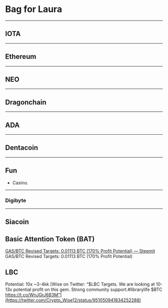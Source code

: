 # Bag for Laura

---

## IOTA

---

## Ethereum

---

## NEO

---

## Dragonchain

---

## ADA

---

## Dentacoin

---

## Fun

* Casino.

---

### Digibyte

---

## Siacoin

## Basic Attention Token (BAT)

[GAS/BTC Revised Targets: 0.01113 BTC (170% Profit Potential) — Steemit](https://steemit.com/bitcoin/@haejin/gas-btc-revised-targets-0-01113-btc-170usd-profit-potential)
GAS/BTC Revised Targets: 0.01113 BTC (170% Profit Potential)

## LBC

Potential: 10x
~3-4kk
[Wise on Twitter: “$LBC Targets. We are looking at 10-13x potential profit on this gem. Strong community support.#librarylife $BTC https://t.co/WnJGrJ6B3M”](https://twitter.com/Crypto_Wise12/status/951050941834252288)
